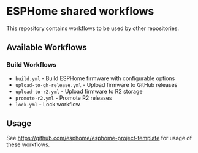 # ESPHome shared workflows

This repository contains workflows to be used by other repositories.

## Available Workflows

### Build Workflows
- `build.yml` - Build ESPHome firmware with configurable options
- `upload-to-gh-release.yml` - Upload firmware to GitHub releases
- `upload-to-r2.yml` - Upload firmware to R2 storage
- `promote-r2.yml` - Promote R2 releases
- `lock.yml` - Lock workflow


## Usage

See https://github.com/esphome/esphome-project-template for usage of these workflows.
